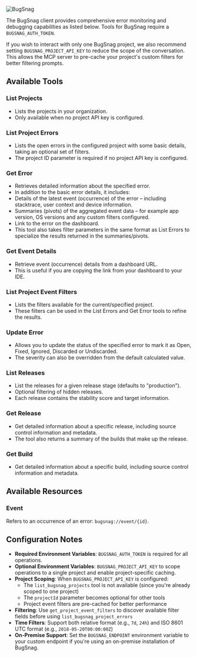 ![BugSnag](https://assets.smartbear.com/m/3945e02cdc983893/original/BugSnag-Repository-Header-Light.svg)

The BugSnag client provides comprehensive error monitoring and debugging capabilities as listed below. Tools for BugSnag require a `BUGSNAG_AUTH_TOKEN`.

If you wish to interact with only one BugSnag project, we also recommend setting `BUGSNAG_PROJECT_API_KEY` to reduce the scope of the conversation. This allows the MCP server to pre-cache your project's custom filters for better filtering prompts.

## Available Tools

### List Projects

-   Lists the projects in your organization.
-   Only available when no project API key is configured.

### List Project Errors

-   Lists the open errors in the configured project with some basic details, taking an optional set of filters.
-   The project ID parameter is required if no project API key is configured.

### Get Error

-   Retrieves detailed information about the specified error.
-   In addition to the basic error details, it includes:
  -   Details of the latest event (occurrence) of the error – including stacktrace, user context and device information.
  -   Summaries (pivots) of the aggregated event data – for example app version, OS versions and any custom filters configured.
  -   Link to the error on the dashboard.
-   This tool also takes filter parameters in the same format as List Errors to specialize the results returned in the summaries/pivots.

### Get Event Details

-   Retrieve event (occurrence) details from a dashboard URL.
-   This is useful if you are copying the link from your dashboard to your IDE.

### List Project Event Filters

-   Lists the filters available for the current/specified project.
-   These filters can be used in the List Errors and Get Error tools to refine the results.

### Update Error

-   Allows you to update the status of the specified error to mark it as Open, Fixed, Ignored, Discarded or Undiscarded.
-   The severity can also be overridden from the default calculated value.

### List Releases

-   List the releases for a given release stage (defaults to "production").
-   Optional filtering of hidden releases.
-   Each release contains the stability score and target information.

### Get Release

-   Get detailed information about a specific release, including source control information and metadata.
-   The tool also returns a summary of the builds that make up the release.

### Get Build

-   Get detailed information about a specific build, including source control information and metadata.

## Available Resources

### Event

Refers to an occurrence of an error: `bugsnag://event/{id}`.

## Configuration Notes

-   **Required Environment Variables**: `BUGSNAG_AUTH_TOKEN` is required for all operations.
-   **Optional Environment Variables**: `BUGSNAG_PROJECT_API_KEY` to scope operations to a single project and enable project-specific caching.
-   **Project Scoping**: When `BUGSNAG_PROJECT_API_KEY` is configured:
    -   The `list_bugsnag_projects` tool is not available (since you're already scoped to one project)
    -   The `projectId` parameter becomes optional for other tools
    -   Project event filters are pre-cached for better performance
-   **Filtering**: Use `get_project_event_filters` to discover available filter fields before using `list_bugsnag_project_errors`
-   **Time Filters**: Support both relative format (e.g., `7d`, `24h`) and ISO 8601 UTC format (e.g., `2018-05-20T00:00:00Z`)
-   **On-Premise Support**: Set the `BUGSNAG_ENDPOINT` environment variable to your custom endpoint if you're using an on-premise installation of BugSnag.
